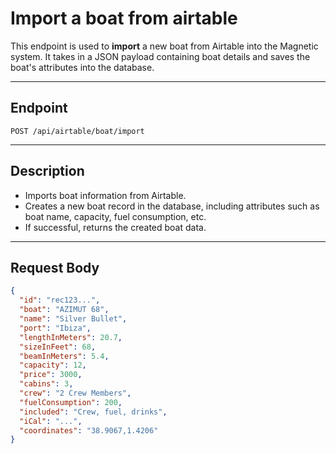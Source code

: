# Import a boat from airtable

This endpoint is used to **import** a new boat from Airtable into the Magnetic system. It takes in a JSON payload containing boat details and saves the boat's attributes into the database.

---

## Endpoint

```
POST /api/airtable/boat/import
```

---

## Description

- Imports boat information from Airtable.
- Creates a new boat record in the database, including attributes such as boat name, capacity, fuel consumption, etc.
- If successful, returns the created boat data.

---

## Request Body

```json
{
  "id": "rec123...",
  "boat": "AZIMUT 68",
  "name": "Silver Bullet",
  "port": "Ibiza",
  "lengthInMeters": 20.7,
  "sizeInFeet": 68,
  "beamInMeters": 5.4,
  "capacity": 12,
  "price": 3000,
  "cabins": 3,
  "crew": "2 Crew Members",
  "fuelConsumption": 200,
  "included": "Crew, fuel, drinks",
  "iCal": "...",
  "coordinates": "38.9067,1.4206"
}
```
